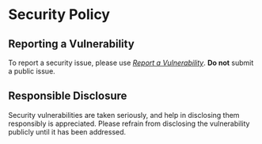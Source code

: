 
# Security Policy

## Reporting a Vulnerability

To report a security issue, please use [*Report a Vulnerability*](https://github.com/offa/maven-action/security/advisories/new). **Do not** submit a public issue.

## Responsible Disclosure

Security vulnerabilities are taken seriously, and help in disclosing them responsibly is appreciated. Please refrain from disclosing the vulnerability publicly until it has been addressed.

